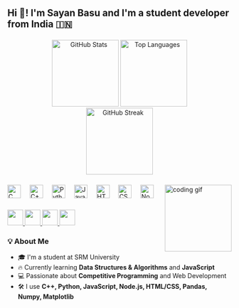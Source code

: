 <h2 align="left">Hi 👋! I'm Sayan Basu and I'm a student developer from India 🇮🇳</h2>

###

<div align="center">
  <img src="https://github-readme-stats.vercel.app/api?username=sb2903&hide_title=false&hide_rank=false&show_icons=true&include_all_commits=true&count_private=true&disable_animations=false&theme=dracula&locale=en&hide_border=false" height="150" alt="GitHub Stats" />
  <img src="https://github-readme-stats.vercel.app/api/top-langs/?username=sb2903&layout=compact&theme=dracula&hide_border=false&langs_count=6" height="150" alt="Top Languages" />
</div>

<div align="center">
  <img src="https://github-readme-streak-stats.herokuapp.com/?user=sb2903&theme=dracula&hide_border=false" height="150" alt="GitHub Streak" />
</div>

###

<img align="right" height="150" src="https://i.imgflip.com/65efzo.gif" alt="coding gif" />

###

<div align="left">
  <img src="https://cdn.jsdelivr.net/gh/devicons/devicon/icons/c/c-original.svg" height="30" alt="C logo" />
  <img width="12" />
  <img src="https://cdn.jsdelivr.net/gh/devicons/devicon/icons/cplusplus/cplusplus-original.svg" height="30" alt="C++ logo" />
  <img width="12" />
  <img src="https://cdn.jsdelivr.net/gh/devicons/devicon/icons/python/python-original.svg" height="30" alt="Python logo" />
  <img width="12" />
  <img src="https://cdn.jsdelivr.net/gh/devicons/devicon/icons/javascript/javascript-original.svg" height="30" alt="JavaScript logo" />
  <img width="12" />
  <img src="https://cdn.jsdelivr.net/gh/devicons/devicon/icons/html5/html5-original.svg" height="30" alt="HTML5 logo" />
  <img width="12" />
  <img src="https://cdn.jsdelivr.net/gh/devicons/devicon/icons/css3/css3-original.svg" height="30" alt="CSS3 logo" />
  <img width="12" />
  <img src="https://cdn.jsdelivr.net/gh/devicons/devicon/icons/nodejs/nodejs-original.svg" height="30" alt="Node.js logo" />
</div>

###

<div align="left">
  <a href="https://leetcode.com/u/sayanbasu2006/" target="_blank">
    <img src="https://img.shields.io/badge/LeetCode-FFA116?style=for-the-badge&logo=leetcode&logoColor=black" height="35" />
  </a>
  <a href="https://www.linkedin.com/in/sayan-basu-310a4a376/" target="_blank">
    <img src="https://img.shields.io/badge/LinkedIn-0077B5?style=for-the-badge&logo=linkedin&logoColor=white" height="35" />
  </a>
  <a href="https://www.instagram.com/sayanbasu2006/" target="_blank">
    <img src="https://img.shields.io/badge/Instagram-E4405F?style=for-the-badge&logo=instagram&logoColor=white" height="35" />
  </a>
  <a href="https://codeforces.com/profile/Uncle_Jack07" target="_blank">
    <img src="https://img.shields.io/badge/Codeforces-1F8ACB?style=for-the-badge&logo=codeforces&logoColor=white" height="35" />
  </a>
</div>

###

### 💡 About Me

- 🎓 I'm a student at SRM University  
- 🔥 Currently learning **Data Structures & Algorithms** and **JavaScript**  
- 💻 Passionate about **Competitive Programming** and Web Development  
- 🛠 I use **C++, Python, JavaScript, Node.js, HTML/CSS, Pandas, Numpy, Matplotlib**

###

<br clear="both">

<!-- Snake animation (optional) — enable it with GitHub Actions -->
<!--
<img src="https://raw.githubusercontent.com/sb2903/sb2903/output/snake.svg" alt="Snake animation" />
-->
